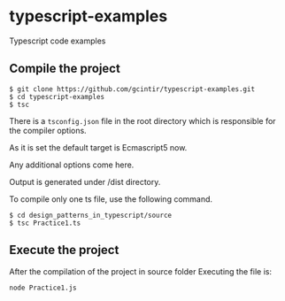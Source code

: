 # typescript-examples
Typescript code examples

## Compile the project

```
$ git clone https://github.com/gcintir/typescript-examples.git
$ cd typescript-examples
$ tsc
```

There is a `tsconfig.json` file in the root directory which is responsible for the compiler options.

As it is set the default target is Ecmascript5 now.

Any additional options come here.

Output is generated under /dist directory.

To compile only one ts file, use the following command.

```
$ cd design_patterns_in_typescript/source
$ tsc Practice1.ts
```

## Execute the project

After the compilation of the project in source folder
Executing the file is:

```
node Practice1.js
```